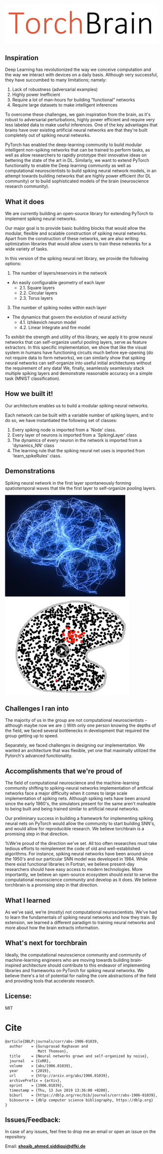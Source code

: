 ![torchbrain](torchbrain.png)

## Inspiration
Deep Learning has revolutionized the way we conceive computation and the way we interact with devices on a daily basis. Although very successful, they have succumbed to many limitations; namely:
1. Lack of robustness (adversarial examples)
2. Highly power Inefficient
3. Require a lot of man-hours for building "functional" networks
4. Require large datasets to make intelligent inferences

To overcome these challenges, we gain inspiration from the brain, as it's robust to adversarial perturbations, highly power efficient and require very less labeled data to make useful inferences. One of the key advantages that brains have over existing artificial neural networks are that they're built completely out of spiking neural networks. 

PyTorch has enabled the deep-learning community to build modular intelligent non-spiking networks that can be trained to perform tasks, as well as allow researchers to rapidly prototype their innovative ideas on bettering the state of the art in DL. Similarly, we want to extend PyTorch functionality to enable the Deep learning community as well as computational neuroscientists to build spiking neural network models, in an attempt towards building networks that are highly power efficient (for DL community) or to build sophisticated models of the brain (neuroscience research community). 

## What it does

We are currently building an open-source library for extending PyTorch to implement spiking neural networks.

Our major goal is to provide basic building blocks that would allow the modular, flexible and scalable construction of 
spiking neural networks. Apart from the construction of these networks, we are also writing optimization libraries that would allow users to train these networks for a wide variety of tasks. 

In this version of the spiking neural net library, we provide the following options:
1. The number of layers/reservoirs in the network 
*  An easily configurable geometry of each layer 
    * 2.1\. Square layers
    * 2.2\. Circular layers
    * 2.3\. Torus layers
3. The number of spiking nodes within each layer
* The dynamics that govern the evolution of neural activity
    * 4.1\. Izhikevich neuron model
    * 4.2\. Linear Integrate and fire model

To exhibit the strength and utility of this library, we apply it to grow neural networks that can self-organize useful pooling layers, serve as feature extractors. In this specific implementation, we show that like the visual system in humans have functioning circuits much before eye-opening (do not require data to form networks), we can similarly show that spiking neural networks can self-organize into useful initial architectures without the requirement of any data! We, finally, seamlessly seamlessly stack multiple spiking layers and demonstrate reasonable accuracy on a simple task (MNIST classification).

## How we built it!

Our architecture enables us to build a modular spiking neural networks. 

Each network can be built with a variable number of spiking layers, and to do so, we have instantiated the following set of classes:
1. Every spiking node is imported from a `Node' class. 
2. Every layer of neurons is imported from a `SpikingLayer' class
3. The dynamics of every neuron in the network is imported from a 'dynamics_NN' class
4. The learning rule that the spiking neural net uses is imported from 'learn_spikeRules' class.  


## Demonstrations

Spiking neural network in the first layer spontaneously forming spatiotemporal waves that tile the first layer to self-organize pooling layers.

[![grow_brain](Images/brainImg3.jpg)](https://caltech.box.com/s/j3z8nnsahct7pnkqfom8uryrfoa2rijx) 
[![waves_brain2](Images/wave_arbit.PNG)](https://caltech.box.com/s/fizv2qd60hca1vl7nb9ez4layaktf1j3) 


## Challenges I ran into
The majority of us in the group are not computational neuroscientists - although maybe now we are :)
With only one person knowing the depths of the field, we faced several bottlenecks in development that required the group getting up to speed. 

Separately, we faced challenges in designing our implementation. We wanted an architecture that was flexible, yet one that maximally utilized the Pytorch's advanced functionality. 

## Accomplishments that we're proud of

The field of computational neuroscience and the machine-learning community shifting to spiking-neural networks implementation of artificial networks face a major difficulty when it comes to large scale implementation of spiking nets. Although spiking nets have been around since the early 1960's, the simulators present for the same aren't malleable to being built and being trained similar to artificial neural networks. 

Our preliminary success in building a framework for implementing spiking neural nets on PyTorch would allow the community to start building SNN's, and would allow for reproducible research. We believe torchbrain is a promising step in that direction. 

%We're proud of the direction we've set. All too often researches must take tedious efforts to reimplement the code of old and well-established algorithms. For instance, spiking neural networks have been around since the 1950's and our particular SNN model was developed in 1984. While there exist functional libraries in Fortran, we believe present-day researchers should have easy access to modern technologies. More importantly, we believe an open-source ecosystem should exist to serve the computational neuroscience community and develop as it does. 
We believe torchbrain is a promising step in that direction. 

## What I learned
As we've said, we're (mostly) not computational neuroscientists. We've had to learn the fundamentals of spiking neural networks and how they train. By extension, we learned a different paradigm to training neural networks and more about how the brain extracts information. 

## What's next for torchbrain
Ideally, the computational neuroscience community and community of machine-learning engineers who are moving towards building brain-inspired architecture should contribute to this endeavor of implementing libraries and frameworks on PyTorch for spiking neural networks. We believe there's a lot of potential for nailing the core abstractions of the field and providing tools that accelerate research. 


## License:

MIT

# Cite

```
@article{DBLP:journals/corr/abs-1906-01039,
  author    = {Guruprasad Raghavan and
               Matt Thomson},
  title     = {Neural networks grown and self-organized by noise},
  journal   = {CoRR},
  volume    = {abs/1906.01039},
  year      = {2019},
  url       = {http://arxiv.org/abs/1906.01039},
  archivePrefix = {arXiv},
  eprint    = {1906.01039},
  timestamp = {Thu, 13 Jun 2019 13:36:00 +0200},
  biburl    = {https://dblp.org/rec/bib/journals/corr/abs-1906-01039},
  bibsource = {dblp computer science bibliography, https://dblp.org}
}
```

## Issues/Feedback:

In case of any issues, feel free to drop me an email or open an issue on the repository.

Email: **shoaib_ahmed.siddiqui@dfki.de**
